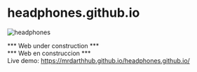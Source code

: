 # headphones.github.io
![headphones](https://user-images.githubusercontent.com/90490804/159212702-3dfebe28-dcb1-47db-a455-5b34f6b86dcc.PNG)

*** Web under construction *** <br>
*** Web en construccion *** <br>
Live demo: https://mrdarthhub.github.io/headphones.github.io/


